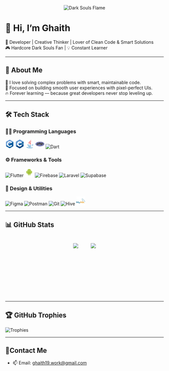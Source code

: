 <!-- HEADER GIF -->
<p align="center">
  <img src="https://media3.giphy.com/media/v1.Y2lkPTc5MGI3NjExbWZyc3piYXB1dWFteDhieW94aDRmdWU2YnNlcXlhbnMwd2R5OWIzMyZlcD12MV9pbnRlcm5hbF9naWZfYnlfaWQmY3Q9Zw/iamIahPLWmo4tGiyDz/giphy.gif" width="450" alt="Dark Souls Flame" />
</p>

# 👋 Hi, I’m Ghaith  
🚀 Developer | Creative Thinker | Lover of Clean Code & Smart Solutions  
🎮 Hardcore Dark Souls Fan | 💡 Constant Learner  

---

## 🧠 About Me
🧩 I love solving complex problems with smart, maintainable code.  
🎯 Focused on building smooth user experiences with pixel-perfect UIs.  
🔥 Forever learning — because great developers never stop leveling up.

---

## 🛠️ Tech Stack

### 🧑‍💻 Programming Languages  
<p>
  <img src="https://raw.githubusercontent.com/devicons/devicon/master/icons/c/c-original.svg" alt="C" width="28"/>
  <img src="https://raw.githubusercontent.com/devicons/devicon/master/icons/cplusplus/cplusplus-original.svg" alt="C++" width="28"/>
  <img src="https://raw.githubusercontent.com/devicons/devicon/master/icons/java/java-original.svg" alt="Java" width="28"/>
  <img src="https://raw.githubusercontent.com/devicons/devicon/master/icons/php/php-original.svg" alt="PHP" width="28"/>
  <img src="https://www.vectorlogo.zone/logos/dartlang/dartlang-icon.svg" alt="Dart" width="28"/>
</p>

### ⚙️ Frameworks & Tools  
<p>
  <img src="https://www.vectorlogo.zone/logos/flutterio/flutterio-icon.svg" alt="Flutter" width="28"/>
  <img src="https://raw.githubusercontent.com/devicons/devicon/master/icons/android/android-original-wordmark.svg" alt="Android" width="28"/>
  <img src="https://www.vectorlogo.zone/logos/firebase/firebase-icon.svg" alt="Firebase" width="28"/>
  <img src="https://www.vectorlogo.zone/logos/laravel/laravel-icon.svg" alt="Laravel" width="28"/>
  <img src="https://www.vectorlogo.zone/logos/supabase/supabase-icon.svg" alt="Supabase" width="28"/>
</p>

### 🎨 Design & Utilities  
<p>
  <img src="https://www.vectorlogo.zone/logos/figma/figma-icon.svg" alt="Figma" width="28"/>
  <img src="https://www.vectorlogo.zone/logos/getpostman/getpostman-icon.svg" alt="Postman" width="28"/>
  <img src="https://www.vectorlogo.zone/logos/git-scm/git-scm-icon.svg" alt="Git" width="28"/>
  <img src="https://www.vectorlogo.zone/logos/apache_hive/apache_hive-icon.svg" alt="Hive" width="28"/>
  <img src="https://raw.githubusercontent.com/devicons/devicon/master/icons/mysql/mysql-original-wordmark.svg" alt="MySQL" width="28"/>
</p>

---

## 📊 GitHub Stats

<div style="display: flex; justify-content: center; gap: 40px; padding: 20px 0;">
  <img src="https://github-readme-stats.vercel.app/api?username=pakpuk&show_icons=true&theme=radical&hide_border=true" height="150" />
  <img src="https://github-readme-streak-stats.herokuapp.com?user=pakpuk&theme=radical&hide_border=true" height="150"/>
</div>

---

## 🏆 GitHub Trophies

<img src="https://github-profile-trophy.vercel.app/?username=pakpuk&theme=gruvbox&no-frame=true&column=6&margin-w=10&margin-h=15" alt="Trophies" />

---

## 🔗Contact Me
- 📫 Email: ghaith19.work@gmail.com  

